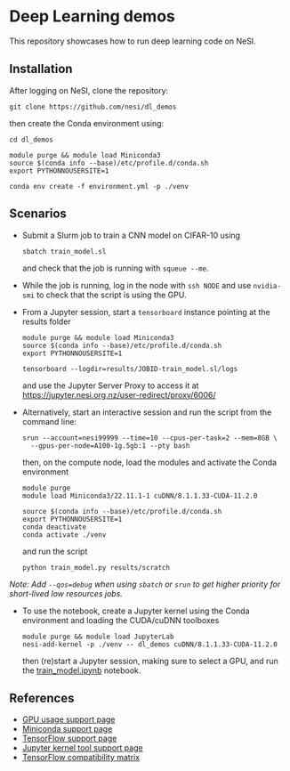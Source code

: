 # Deep Learning demos

This repository showcases how to run deep learning code on NeSI.


## Installation

After logging on NeSI, clone the repository:

```
git clone https://github.com/nesi/dl_demos
```

then create the Conda environment using:

```
cd dl_demos

module purge && module load Miniconda3
source $(conda info --base)/etc/profile.d/conda.sh
export PYTHONNOUSERSITE=1

conda env create -f environment.yml -p ./venv
```


## Scenarios

- Submit a Slurm job to train a CNN model on CIFAR-10 using

  ```
  sbatch train_model.sl
  ```

  and check that the job is running with `squeue --me`.

- While the job is running, log in the node with `ssh NODE` and use `nvidia-smi` to check that the script is using the GPU.

- From a Jupyter session, start a `tensorboard` instance pointing at the results folder

  ```
  module purge && module load Miniconda3
  source $(conda info --base)/etc/profile.d/conda.sh
  export PYTHONNOUSERSITE=1

  tensorboard --logdir=results/JOBID-train_model.sl/logs
  ```

  and use the Jupyter Server Proxy to access it at https://jupyter.nesi.org.nz/user-redirect/proxy/6006/

- Alternatively, start an interactive session and run the script from the command line:

  ```
  srun --account=nesi99999 --time=10 --cpus-per-task=2 --mem=8GB \
    --gpus-per-node=A100-1g.5gb:1 --pty bash
  ```

  then, on the compute node, load the modules and activate the Conda environment
  ```
  module purge
  module load Miniconda3/22.11.1-1 cuDNN/8.1.1.33-CUDA-11.2.0

  source $(conda info --base)/etc/profile.d/conda.sh
  export PYTHONNOUSERSITE=1
  conda deactivate
  conda activate ./venv
  ```

  and run the script

  ```
  python train_model.py results/scratch
  ```

*Note: Add `--qos=debug` when using `sbatch` or `srun` to get higher priority for short-lived low resources jobs.*

- To use the notebook, create a Jupyter kernel using the Conda environment and loading the CUDA/cuDNN toolboxes

  ```
  module purge && module load JupyterLab
  nesi-add-kernel -p ./venv -- dl_demos cuDNN/8.1.1.33-CUDA-11.2.0
  ```

  then (re)start a Jupyter session, making sure to select a GPU, and run the [train_model.ipynb](train_model.ipynb) notebook.


## References

- [GPU usage support page](https://support.nesi.org.nz/hc/en-gb/articles/360001471955-GPU-use-on-NeSI)
- [Miniconda support page](https://support.nesi.org.nz/hc/en-gb/articles/360001580415-Miniconda3)
- [TensorFlow support page](https://support.nesi.org.nz/hc/en-gb/articles/360000990436-TensorFlow-on-GPUs)
- [Jupyter kernel tool support page](https://support.nesi.org.nz/hc/en-gb/articles/4414958674831-Jupyter-kernels-Tool-assisted-management)
- [TensorFlow compatibility matrix](https://www.tensorflow.org/install/source?hl=fr#gpu)
